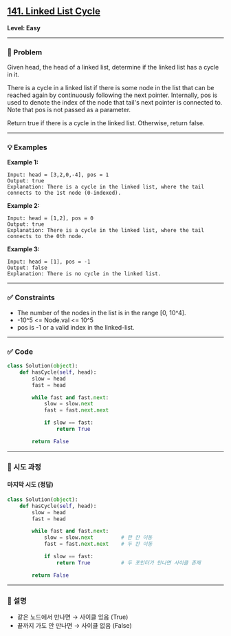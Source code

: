 ## [141. Linked List Cycle](https://leetcode.com/problems/linked-list-cycle/description/?envType=study-plan-v2&envId=top-interview-150)
**Level: Easy**

---

### 📝 Problem

Given head, the head of a linked list, determine if the linked list has a cycle in it.

There is a cycle in a linked list if there is some node in the list that can be reached again by continuously following the next pointer. Internally, pos is used to denote the index of the node that tail's next pointer is connected to. Note that pos is not passed as a parameter.

Return true if there is a cycle in the linked list. Otherwise, return false.

---

### 💡 Examples

**Example 1:**
```text
Input: head = [3,2,0,-4], pos = 1
Output: true
Explanation: There is a cycle in the linked list, where the tail connects to the 1st node (0-indexed).
```

**Example 2:**
```text
Input: head = [1,2], pos = 0
Output: true
Explanation: There is a cycle in the linked list, where the tail connects to the 0th node.
```

**Example 3:**
```text
Input: head = [1], pos = -1
Output: false
Explanation: There is no cycle in the linked list.
```

---

### ✅ Constraints
- The number of the nodes in the list is in the range [0, 10^4].
- -10^5 <= Node.val <= 10^5
- pos is -1 or a valid index in the linked-list.
---

### ✅ Code

```python
class Solution(object):
    def hasCycle(self, head):
        slow = head
        fast = head

        while fast and fast.next:
            slow = slow.next
            fast = fast.next.next

            if slow == fast:
                return True

        return False 
```

---

### 🔁 시도 과정

#### 마지막 시도 (정답)
```python
class Solution(object):
    def hasCycle(self, head):
        slow = head
        fast = head

        while fast and fast.next:
            slow = slow.next         # 한 칸 이동
            fast = fast.next.next    # 두 칸 이동

            if slow == fast:
                return True          # 두 포인터가 만나면 사이클 존재

        return False 
```

---

### 📌 설명
- 같은 노드에서 만나면 → 사이클 있음 (True)
- 끝까지 가도 안 만나면 → 사이클 없음 (False)